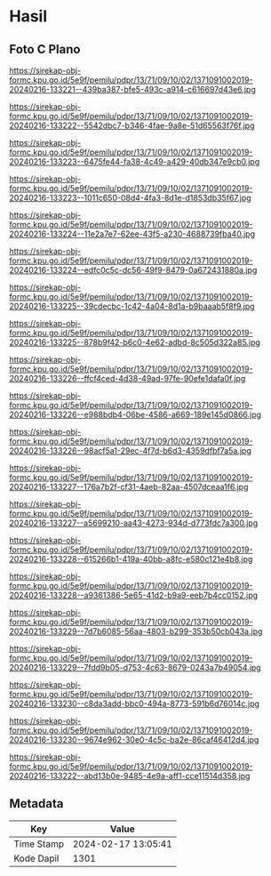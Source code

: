 # Hasil

## Foto C Plano

https://sirekap-obj-formc.kpu.go.id/5e9f/pemilu/pdpr/13/71/09/10/02/1371091002019-20240216-133221--439ba387-bfe5-493c-a914-c616697d43e6.jpg

https://sirekap-obj-formc.kpu.go.id/5e9f/pemilu/pdpr/13/71/09/10/02/1371091002019-20240216-133222--5542dbc7-b346-4fae-9a8e-51d65563f76f.jpg

https://sirekap-obj-formc.kpu.go.id/5e9f/pemilu/pdpr/13/71/09/10/02/1371091002019-20240216-133223--6475fe44-fa38-4c49-a429-40db347e9cb0.jpg

https://sirekap-obj-formc.kpu.go.id/5e9f/pemilu/pdpr/13/71/09/10/02/1371091002019-20240216-133223--1011c650-08d4-4fa3-8d1e-d1853db35f67.jpg

https://sirekap-obj-formc.kpu.go.id/5e9f/pemilu/pdpr/13/71/09/10/02/1371091002019-20240216-133224--11e2a7e7-62ee-43f5-a230-4688739fba40.jpg

https://sirekap-obj-formc.kpu.go.id/5e9f/pemilu/pdpr/13/71/09/10/02/1371091002019-20240216-133224--edfc0c5c-dc56-49f9-8479-0a672431880a.jpg

https://sirekap-obj-formc.kpu.go.id/5e9f/pemilu/pdpr/13/71/09/10/02/1371091002019-20240216-133225--39cdecbc-1c42-4a04-8d1a-b9baaab5f8f9.jpg

https://sirekap-obj-formc.kpu.go.id/5e9f/pemilu/pdpr/13/71/09/10/02/1371091002019-20240216-133225--878b9f42-b6c0-4e62-adbd-8c505d322a85.jpg

https://sirekap-obj-formc.kpu.go.id/5e9f/pemilu/pdpr/13/71/09/10/02/1371091002019-20240216-133226--ffcf4ced-4d38-49ad-97fe-90efe1dafa0f.jpg

https://sirekap-obj-formc.kpu.go.id/5e9f/pemilu/pdpr/13/71/09/10/02/1371091002019-20240216-133226--e988bdb4-06be-4586-a669-189e145d0866.jpg

https://sirekap-obj-formc.kpu.go.id/5e9f/pemilu/pdpr/13/71/09/10/02/1371091002019-20240216-133226--98acf5a1-29ec-4f7d-b6d3-4359dfbf7a5a.jpg

https://sirekap-obj-formc.kpu.go.id/5e9f/pemilu/pdpr/13/71/09/10/02/1371091002019-20240216-133227--176a7b2f-cf31-4aeb-82aa-4507dceaa1f6.jpg

https://sirekap-obj-formc.kpu.go.id/5e9f/pemilu/pdpr/13/71/09/10/02/1371091002019-20240216-133227--a5699210-aa43-4273-934d-d773fdc7a300.jpg

https://sirekap-obj-formc.kpu.go.id/5e9f/pemilu/pdpr/13/71/09/10/02/1371091002019-20240216-133228--615266b1-419a-40bb-a8fc-e580c121e4b8.jpg

https://sirekap-obj-formc.kpu.go.id/5e9f/pemilu/pdpr/13/71/09/10/02/1371091002019-20240216-133228--a9361386-5e65-41d2-b9a9-eeb7b4cc0152.jpg

https://sirekap-obj-formc.kpu.go.id/5e9f/pemilu/pdpr/13/71/09/10/02/1371091002019-20240216-133229--7d7b6085-56aa-4803-b299-353b50cb043a.jpg

https://sirekap-obj-formc.kpu.go.id/5e9f/pemilu/pdpr/13/71/09/10/02/1371091002019-20240216-133229--7fdd9b05-d753-4c63-8679-0243a7b49054.jpg

https://sirekap-obj-formc.kpu.go.id/5e9f/pemilu/pdpr/13/71/09/10/02/1371091002019-20240216-133230--c8da3add-bbc0-494a-8773-591b6d76014c.jpg

https://sirekap-obj-formc.kpu.go.id/5e9f/pemilu/pdpr/13/71/09/10/02/1371091002019-20240216-133230--9674e962-30e0-4c5c-ba2e-86caf46412d4.jpg

https://sirekap-obj-formc.kpu.go.id/5e9f/pemilu/pdpr/13/71/09/10/02/1371091002019-20240216-133222--abd13b0e-9485-4e9a-aff1-cce11514d358.jpg


## Metadata

| Key        | Value               |
| ---------- | ------------------- |
| Time Stamp | 2024-02-17 13:05:41 |
| Kode Dapil | 1301                |



